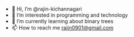 - 👋 Hi, I’m @rajin-kichannagari
- 👀 I’m interested in programming and technology
- 🌱 I’m currently learning about binary trees
- 📫 How to reach me rajin0901@gmail.com

<!---
rajin-kichannagari/rajin-kichannagari is a ✨ special ✨ repository because its `README.md` (this file) appears on your GitHub profile.
You can click the Preview link to take a look at your changes.
--->
